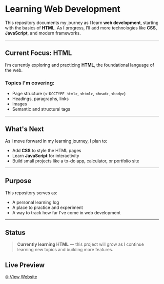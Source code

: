 #  Learning Web Development

This repository documents my journey as I learn **web development**, starting with the basics of **HTML**. As I progress, I’ll add more technologies like **CSS**, **JavaScript**, and modern frameworks.

---

##  Current Focus: HTML

I’m currently exploring and practicing **HTML**, the foundational language of the web.

### Topics I'm covering:
- Page structure (`<!DOCTYPE html>`, `<html>`, `<head>`, `<body>`)
- Headings, paragraphs, links
- Images
- Semantic and structural tags

---

##  What's Next

As I move forward in my learning journey, I plan to:
- Add **CSS** to style the HTML pages
- Learn **JavaScript** for interactivity
- Build small projects like a to-do app, calculator, or portfolio site

---

##  Purpose

This repository serves as:
- A personal learning log
- A place to practice and experiment
- A way to track how far I've come in web development

---

##  Status

> **Currently learning HTML** — this project will grow as I continue learning new topics and building more features.


##  Live Preview

[🌐 View Website](https://deepnar.github.io/Learning-Web-Development/)





